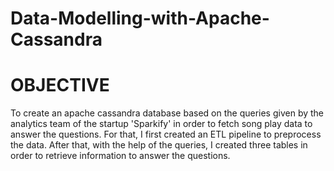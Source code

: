 # Data-Modelling-with-Apache-Cassandra

# OBJECTIVE
To create an apache cassandra database based on the queries given by the analytics team of the startup 
'Sparkify' in order to fetch song play data to answer the questions. For that, I first created an ETL 
pipeline to preprocess the data. After that, with the help of the queries, I created three tables in 
order to retrieve information to answer the questions.
